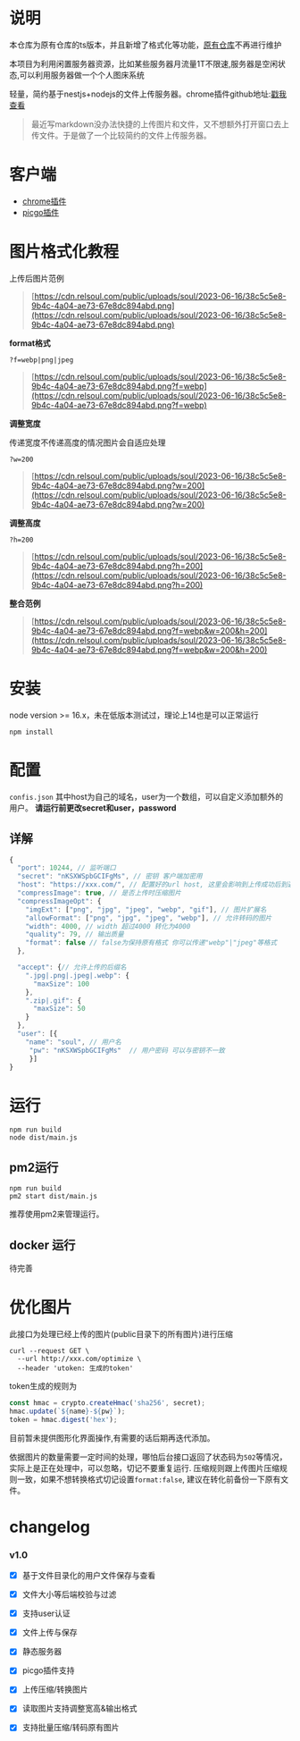 # 说明

本仓库为原有仓库的ts版本，并且新增了格式化等功能，[原有仓库](https://github.com/Relsoul/minify-upload)不再进行维护

本项目为利用闲置服务器资源，比如某些服务器月流量1T不限速,服务器是空闲状态,可以利用服务器做一个个人图床系统

轻量，简约基于nestjs+nodejs的文件上传服务器。chrome插件github地址:[戳我查看](https://github.com/Relsoul/minify-upload-chrome-extension)
>最近写markdown没办法快捷的上传图片和文件，又不想额外打开窗口去上传文件。于是做了一个比较简约的文件上传服务器。

# 客户端
- [chrome插件](https://github.com/Relsoul/minify-upload-chrome-extension)
- [picgo插件](https://github.com/Relsoul/minify-picgo-host)

# 图片格式化教程
上传后图片范例 
> [https://cdn.relsoul.com/public/uploads/soul/2023-06-16/38c5c5e8-9b4c-4a04-ae73-67e8dc894abd.png](https://cdn.relsoul.com/public/uploads/soul/2023-06-16/38c5c5e8-9b4c-4a04-ae73-67e8dc894abd.png)

**format格式**

`?f=webp|png|jpeg`
>[https://cdn.relsoul.com/public/uploads/soul/2023-06-16/38c5c5e8-9b4c-4a04-ae73-67e8dc894abd.png?f=webp](https://cdn.relsoul.com/public/uploads/soul/2023-06-16/38c5c5e8-9b4c-4a04-ae73-67e8dc894abd.png?f=webp)

**调整宽度**

传递宽度不传递高度的情况图片会自适应处理

`?w=200`

> [https://cdn.relsoul.com/public/uploads/soul/2023-06-16/38c5c5e8-9b4c-4a04-ae73-67e8dc894abd.png?w=200](https://cdn.relsoul.com/public/uploads/soul/2023-06-16/38c5c5e8-9b4c-4a04-ae73-67e8dc894abd.png?w=200)


**调整高度**

`?h=200`
>[https://cdn.relsoul.com/public/uploads/soul/2023-06-16/38c5c5e8-9b4c-4a04-ae73-67e8dc894abd.png?h=200](https://cdn.relsoul.com/public/uploads/soul/2023-06-16/38c5c5e8-9b4c-4a04-ae73-67e8dc894abd.png?h=200)


**整合范例**

>[https://cdn.relsoul.com/public/uploads/soul/2023-06-16/38c5c5e8-9b4c-4a04-ae73-67e8dc894abd.png?f=webp&w=200&h=200](https://cdn.relsoul.com/public/uploads/soul/2023-06-16/38c5c5e8-9b4c-4a04-ae73-67e8dc894abd.png?f=webp&w=200&h=200)


# 安装

node version >= 16.x，未在低版本测试过，理论上14也是可以正常运行

```
npm install
```

# 配置
`confis.json`
其中host为自己的域名，user为一个数组，可以自定义添加额外的用户。
**请运行前更改secret和user，password**

## 详解
```js
{
  "port": 10244, // 监听端口 
  "secret": "nKSXWSpbGCIFgMs", // 密钥 客户端加密用
  "host": "https://xxx.com/", // 配置好的url host, 这里会影响到上传成功后到返回host 必须以/结尾
  "compressImage": true, // 是否上传时压缩图片
  "compressImageOpt": {
    "imgExt": ["png", "jpg", "jpeg", "webp", "gif"], // 图片扩展名
    "allowFormat": ["png", "jpg", "jpeg", "webp"], // 允许转码的图片
    "width": 4000, // width 超过4000 转化为4000
    "quality": 79, // 输出质量
    "format": false // false为保持原有格式 你可以传递"webp"|"jpeg"等格式
  },

  "accept": {// 允许上传的后缀名
    ".jpg|.png|.jpeg|.webp": {
      "maxSize": 100
    },
    ".zip|.gif": {
      "maxSize": 50
    }
  },
  "user": [{ 
    "name": "soul", // 用户名
     "pw": "nKSXWSpbGCIFgMs"  // 用户密码 可以与密钥不一致
     }]
}
```

# 运行
```shell
npm run build
node dist/main.js
```

## pm2运行
```shell
npm run build
pm2 start dist/main.js
```
推荐使用pm2来管理运行。

## docker 运行
待完善



# 优化图片
此接口为处理已经上传的图片(public目录下的所有图片)进行压缩
```
curl --request GET \
  --url http://xxx.com/optimize \
  --header 'utoken: 生成的token'
```
token生成的规则为
```js
const hmac = crypto.createHmac('sha256', secret);
hmac.update(`${name}-${pw}`);
token = hmac.digest('hex');
```
目前暂未提供图形化界面操作,有需要的话后期再迭代添加。

依据图片的数量需要一定时间的处理，哪怕后台接口返回了状态码为`502`等情况，实际上是正在处理中，可以忽略，切记不要重复运行.
压缩规则跟上传图片压缩规则一致，如果不想转换格式切记设置`format:false`, 建议在转化前备份一下原有文件。

# changelog

### v1.0

- [x] 基于文件目录化的用户文件保存与查看
- [x] 文件大小等后端校验与过滤
- [x] 支持user认证
- [x] 文件上传与保存
- [x] 静态服务器
- [x] picgo插件支持
- [x] 上传压缩/转换图片
- [x] 读取图片支持调整宽高&输出格式
- [x] 支持批量压缩/转码原有图片

